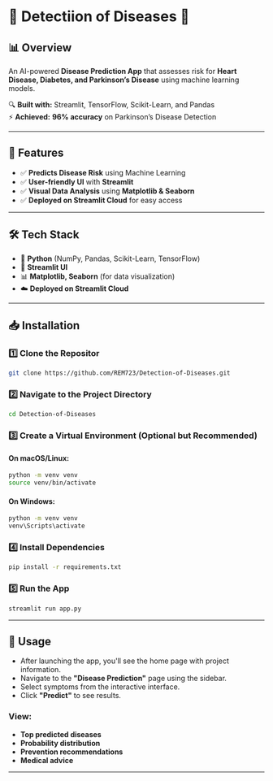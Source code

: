# 📌  Detectiion of Diseases 🚀  

## 📊 Overview  
An AI-powered **Disease Prediction App** that assesses risk for **Heart Disease, Diabetes, and Parkinson’s Disease** using machine learning models.  

🔍 **Built with:** Streamlit, TensorFlow, Scikit-Learn, and Pandas  
⚡ **Achieved:** **96% accuracy** on Parkinson’s Disease Detection  

---

## 🚀 Features  
- ✅ **Predicts Disease Risk** using Machine Learning  
- ✅ **User-friendly UI** with **Streamlit**  
- ✅ **Visual Data Analysis** using **Matplotlib & Seaborn**  
- ✅ **Deployed on Streamlit Cloud** for easy access  

---

## 🛠️ Tech Stack  
- 🐍 **Python** (NumPy, Pandas, Scikit-Learn, TensorFlow)  
- 🎨 **Streamlit UI**  
- 📊 **Matplotlib, Seaborn** (for data visualization)  
- ☁️ **Deployed on Streamlit Cloud**  

---

## 📥 Installation  

### 1️⃣ Clone the Repositor

```sh
git clone https://github.com/REM723/Detection-of-Diseases.git
```

### 2️⃣ Navigate to the Project Directory
```sh
cd Detection-of-Diseases
```

### 3️⃣ Create a Virtual Environment (Optional but Recommended)
#### On macOS/Linux:
```sh
python -m venv venv  
source venv/bin/activate  
```
#### On Windows:
```sh
python -m venv venv  
venv\Scripts\activate  
```

### 4️⃣ Install Dependencies
```sh
pip install -r requirements.txt
```

### 5️⃣ Run the App
```sh
streamlit run app.py
```

---

## 🚀 Usage  
- After launching the app, you'll see the home page with project information.  
- Navigate to the **"Disease Prediction"** page using the sidebar.  
- Select symptoms from the interactive interface.  
- Click **"Predict"** to see results.  

### View:  
- **Top predicted diseases**  
- **Probability distribution**  
- **Prevention recommendations**  
- **Medical advice**  

---

